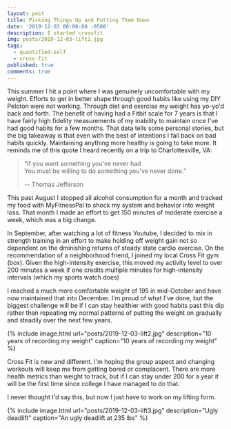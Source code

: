 ```yaml
---
layout: post
title: Picking Things Up and Putting Them Down
date: '2019-12-03 00:00:00 -0500'
description: I started crossfit
img: posts/2019-12-03-lift1.jpg
tags:
  - quantified-self
  - cross-fit
published: true
comments: true
---
```


This summer I hit a point where I was genuinely uncomfortable with my weight.  Efforts to get in better shape through good habits like using my DIY Peloton were not working.  Through diet and exercise my weight has yo-yo'd back and forth.  The benefit of having had a Fitbit scale for 7 years is that I have fairly high fidelity measurements of my inability to maintain once I've had good habits for a few months.  That data tells some personal stories, but the big takeaway is that even with the best of intentions I fall back on bad habits quickly.  Maintaining anything more healthy is going to take more.  It reminds me of this quote I heard recently on a trip to Charlottesville, VA:

> “If you want something you've never had <br/>
> You must be willing to do something you've never done.”
> 
> -- Thomas Jefferson

This past August I stopped all alcohol consumption for a month and tracked my food with MyFitnessPal to shock my system and behavior into weight loss.  That month I made an effort to get 150 minutes of moderate exercise a week, which was a big change.

In September, after watching a lot of fitness Youtube, I decided to mix in strength training in an effort to make holding off weight gain not so dependent on the dminishing returns of steady state cardio exercise.  On the recommendation of a neighborhood friend, I joined my local Cross Fit gym (box).  Given the high-intensity exercise, this moved my activity level to over 200 minutes a week if one credits multiple minutes for high-intensity intervals (which my sports watch does)

I reached a much more comfortable weight of 195 in mid-October and have now maintained that into December.  I'm proud of what I've done, but the biggest challenge will be if I can stay healthier with good habits past this dip rather than repeating my normal patterns of putting the weight on gradually and steadily over the next few years.

{% include image.html url="posts/2019-12-03-lift2.jpg" description="10 years of recording my weight" caption="10 years of recording my weight" %}

Cross Fit is new and different. I'm hoping the group aspect and changing workouts will keep me from getting bored or complacent.  There are more health metrics than weight to track, but if I can stay under 200 for a year it will be the first time since college I have managed to do that.

I never thought I'd say this, but now I just have to work on my lifting form.

{% include image.html url="posts/2019-12-03-lift3.jpg" description="Ugly deadlift" caption="An ugly deadlift at 235 lbs" %}

